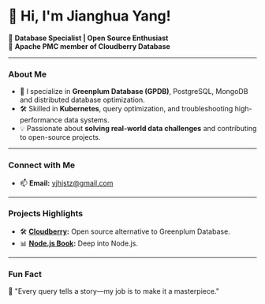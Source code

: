 # 👋 Hi, I'm Jianghua Yang!  

🚀 **Database Specialist | Open Source Enthusiast**  
💼 **Apache PMC member of Cloudberry Database**

---

### About Me  
- 🎯 I specialize in **Greenplum Database (GPDB)**, PostgreSQL, MongoDB and distributed database optimization.  
- 🛠️ Skilled in **Kubernetes**, query optimization, and troubleshooting high-performance data systems.  
- 💡 Passionate about **solving real-world data challenges** and contributing to open-source projects.  

---



### Connect with Me  
- 📫 **Email:** [yjhjstz@gmail.com](mailto:yjhjstz@gmail.com)  

---

### Projects Highlights  
- 🛠️ **[Cloudberry](https://github.com/apache/cloudberry):** Open source alternative to Greenplum Database.  
- 📊 **[Node.js Book](https://github.com/yjhjstz/deep-into-node):** Deep into Node.js.

---

### Fun Fact  
🌟 "Every query tells a story—my job is to make it a masterpiece."  
